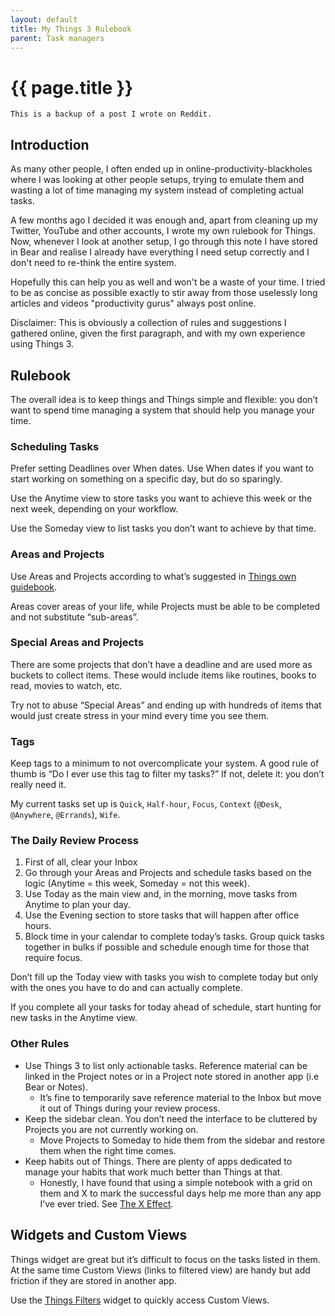 ```yaml
---
layout: default
title: My Things 3 Rulebook
parent: Task managers
---
```


# {{ page.title }}

```
This is a backup of a post I wrote on Reddit.
```

## Introduction 

As many other people, I often ended up in online-productivity-blackholes where I was looking at other people setups, trying to emulate them and wasting a lot of time managing my system instead of completing actual tasks.

A few months ago I decided it was enough and, apart from cleaning up my Twitter, YouTube and other accounts, I wrote my own rulebook for Things. Now, whenever I look at another setup, I go through this note I have stored in Bear and realise I already have everything I need setup correctly and I don't need to re-think the entire system.

Hopefully this can help you as well and won't be a waste of your time. I tried to be as concise as possible exactly to stir away from those uselessly long articles and videos "productivity gurus" always post online.

Disclaimer: This is obviously a collection of rules and suggestions I gathered online, given the first paragraph, and with my own experience using Things 3.

## Rulebook

The overall idea is to keep things and Things simple and flexible: you don’t want to spend time managing a system that should help you manage your time.

### Scheduling Tasks

Prefer setting Deadlines over When dates. Use When dates if you want to start working on something on a specific day, but do so sparingly. 

Use the Anytime view to store tasks you want to achieve this week or the next week, depending on your workflow.

Use the Someday view to list tasks you don’t want to achieve by that time.
	
### Areas and Projects

Use Areas and Projects according to what’s suggested in [Things own guidebook](https://culturedcode.com/things/guide/). 

Areas cover areas of your life, while Projects must be able to be completed and not substitute “sub-areas”.

### Special Areas and Projects

There are some projects that don’t have a deadline and are used more as buckets to collect items. These would include items like routines, books to read, movies to watch, etc.

Try not to abuse “Special Areas” and ending up with hundreds of items that would just create stress in your mind every time you see them.  

### Tags

Keep tags to a minimum to not overcomplicate your system. A good rule of thumb is “Do I ever use this tag to filter my tasks?” If not, delete it: you don’t really need it.

My current tasks set up is `Quick`, `Half-hour`, `Focus`, `Context` (`@Desk`, `@Anywhere`, `@Errands`), `Wife`.

### The Daily Review Process

1. First of all, clear your Inbox
2. Go through your Areas and Projects and schedule tasks based on the logic (Anytime = this week, Someday = not this week). 
3. Use Today as the main view and, in the morning, move tasks from Anytime to plan your day. 
4. Use the Evening section to store tasks that will happen after office hours.
5. Block time in your calendar to complete today’s tasks. Group quick tasks together in bulks if possible and schedule enough time for those that require focus. 

Don’t fill up the Today view with tasks you wish to complete today but only with the ones you have to do and can actually complete.

If you complete all your tasks for today ahead of schedule, start hunting for new tasks in the Anytime view.  

### Other Rules

- Use Things 3 to list only actionable tasks. Reference material can be linked in the Project notes or in a Project note stored in another app (i.e Bear or Notes). 
  - It’s fine to temporarily save reference material to the Inbox but move it out of Things during your review process.
- Keep the sidebar clean. You don’t need the interface to be cluttered by Projects you are not currently working on. 
  - Move Projects to Someday to hide them from the sidebar and restore them when the right time comes.
- Keep habits out of Things. There are plenty of apps dedicated to manage your habits that work much better than Things at that.
  - Honestly, I have found that using a simple notebook with a grid on them and X to mark the successful days help me more than any app I’ve ever tried. See [The X Effect](https://www.reddit.com/r/theXeffect/). 

## Widgets and Custom Views 

Things widget are great but it’s difficult to focus on the tasks listed in them. At the same time Custom Views (links to filtered view) are handy but add friction if they are stored in another app. 

Use the [Things Filters](https://www.icloud.com/shortcuts/8ed2b0541f334315a83b349234e91e22) widget to quickly access Custom Views.

